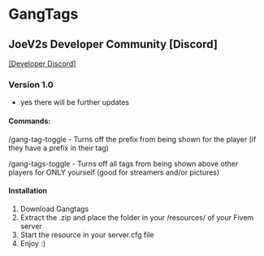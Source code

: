 # GangTags

## JoeV2s Developer Community [Discord]
[[Developer Discord]](https://discord.gg/sNHg4X7xt2)

### Version 1.0
- yes there will be further updates
  
#### Commands:
/gang-tag-toggle - Turns off the prefix from being shown for the player (if they have a prefix in their tag)

/gang-tags-toggle - Turns off all tags from being shown above other players for ONLY yourself (good for streamers and/or pictures)


#### Installation
1. Download Gangtags 
2. Extract the .zip and place the folder in your /resources/ of your Fivem server
3. Start the resource in your server.cfg file
4. Enjoy :)

